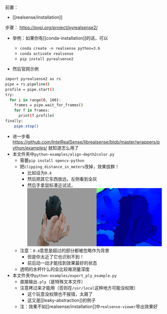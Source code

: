 前置：
- [[realsense/installation]]

步骤：
https://pypi.org/project/pyrealsense2/
- 举例：如果你有[[conda-installation]]的话，可以
  - `conda create -n realsense python=3.6`
  - `conda activate realsense`
  - `pip install pyrealsense2`

- 然后官网示例
```sh
import pyrealsense2 as rs
pipe = rs.pipeline()
profile = pipe.start()
try:
  for i in range(0, 100):
    frames = pipe.wait_for_frames()
    for f in frames:
      print(f.profile)
finally:
    pipe.stop()
```
- 进一步看
https://github.com/IntelRealSense/librealsense/blob/master/wrappers/python/examples/
就知道怎么用了
- 本文件夹中`python-examples/align-depth2color.py`
  - 需要`pip install opencv-python`
  - 把`clipping_distance_in_meters`改掉，效果拔群！
    - 比如设为`0.4`
    - 然后把其它东西放远，左侧看到全灰
    - 然后手拿鼠标凑近试试，![](align-example.png)
  - 注意：`0.4`意思是超过的部分都被忽略作为背景
    - 但是你太近了它也识别不到！
    - 前后动一动才能找到效果最好的状态
  - 透明的水杯什么的会比较难测量深度
- 本文件夹中`python-examples/export_ply_example.py`
  - 直接输出`.ply`（是特殊文本文件）
  - 注意拷过来才能用（否则在`/usr/local`这种地方可能没权限）
    - 这个玩意没权限也不报错，太屑了
    - 这又是[[leaky-abstraction]]的例子
  - 注：效果不如[[realsense/installation]]中`realsense-viewer`导出效果好
